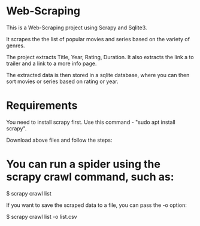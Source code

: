 # Web-Scraping
This is a Web-Scraping project using Scrapy and Sqlite3.

It scrapes the the list of popular movies and series based on the  variety of genres.

The project extracts Title, Year, Rating, Duration.
It also extracts the link a to trailer and a link to a more info page.

The extracted data is then stored in a sqlite database, where you can then sort movies or series based on rating or year.

# Requirements
You need to install scrapy first. 
Use this command - "sudo apt install scrapy".

Download above files and follow the steps:

# You can run a spider using the scrapy crawl command, such as:

$ scrapy crawl list

If you want to save the scraped data to a file, you can pass the -o option:

$ scrapy crawl list -o list.csv
